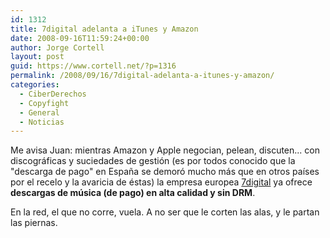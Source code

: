 ```yaml
---
id: 1312
title: 7digital adelanta a iTunes y Amazon
date: 2008-09-16T11:59:24+00:00
author: Jorge Cortell
layout: post
guid: https://www.cortell.net/?p=1316
permalink: /2008/09/16/7digital-adelanta-a-itunes-y-amazon/
categories:
  - CiberDerechos
  - Copyfight
  - General
  - Noticias
---
```

Me avisa Juan: mientras Amazon y Apple negocian, pelean, discuten... con discográficas y suciedades de gestión (es por todos conocido que la "descarga de pago" en España se demoró mucho más que en otros países por el recelo y la avaricia de éstas) la empresa europea <a title="https://es.7digital.com/" href="https://es.7digital.com/" target="_blank">7digital</a> ya ofrece **descargas de música (de pago) en alta calidad y sin DRM**.

En la red, el que no corre, vuela. A no ser que le corten las alas, y le partan las piernas.